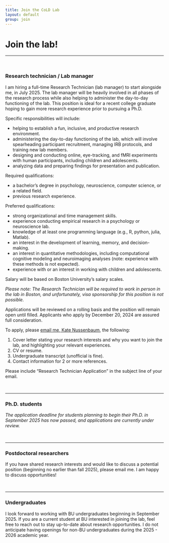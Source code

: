 ```yaml
---
title: Join the CoLD Lab
layout: default
group: join
---
```


# Join the lab!
----

<br> 

### Research technician / Lab manager 
I am hiring a full-time Research Technician (lab manager) to start alongside me, in July 2025. The lab manager will be heavily involved in all phases of the research process while also helping to administer the day-to-day functioning of the lab. This position is ideal for a recent college graduate hoping to gain more research experience prior to pursuing a Ph.D. 

Specific responsibilities will include:
* helping to establish a fun, inclusive, and productive research environment. 
* administering the day-to-day functioning of the lab, which will involve spearheading participant recruitment, managing IRB protocols, and training new lab members.
* designing and conducting online, eye-tracking, and fMRI experiments with human participants, including children and adolescents.
* analyzing data and preparing findings for presentation and publication.

Required qualifications:
* a bachelor’s degree in psychology, neuroscience, computer science, or a related field.
* previous research experience.

Preferred qualifications:
* strong organizational and time management skills.
* experience conducting empirical research in a psychology or neuroscience lab.
* knowledge of at least one programming language (e.g., R, python, julia, Matlab).
* an interest in the development of learning, memory, and decision-making.
* an interest in quantitative methodologies, including computational cognitive modeling and neuroimaging analyses (note: experience with these methods is not expected).
* experience with or an interest in working with children and adolescents.

Salary will be based on Boston University’s salary scales. 

*Please note: The Research Technician will be required to work in person in the lab in Boston, and unfortunately, visa sponsorship for this position is not possible.*

Applications will be reviewed on a rolling basis and the position will remain open until filled. Applicants who apply by December 20, 2024 are assured full consideration. 

To apply, please [email me, Kate Nussenbaum,](mailto:katenuss@gmail.com) the following: 
1.	Cover letter stating your research interests and why you want to join the lab, and highlighting your relevant experiences.
2.	CV or resume.
3.	Undergraduate transcript (unofficial is fine).
4.	Contact information for 2 or more references.

Please include “Research Technician Application” in the subject line of your email.

<br>


----
### Ph.D. students
*The application deadline for students planning to begin their Ph.D. in September 2025 has now passed, and applications are currently under review.* 

<!---
[Prospective students can apply to join the lab through the ['Brain, Behavior, and Cognition'](https://www.bu.edu/psych/academics/phd/bbc/) program in the Department of Psychological & Brain Sciences. It may also be possible for students to join the lab through the University-wide ['Graduate Program in Neuroscience'](https://www.bu.edu/neuro/academics/graduate/), though this program begins with a year of rotations. Students are allowed to apply to both programs, but doing so requires paying the application fee twice. For those who are primarily interested in my lab, I recommend applying through the BBC program in the psychology department, and emailing me after you apply to ensure I read your application. You can find more information about applying [here](https://www.bu.edu/cas/admissions/phd-mfa/apply/) and information about application fee waivers [here](https://www.bu.edu/cas/admissions/phd-mfa/apply/fee-waiver/).

I expect that entering Ph.D. students will begin their program with strong enthusiasm about conducting developmental studies and working together to build an innovative research agenda for ~5 years. Competitive applicants will likely have:
* experience working in a psychology or neuroscience research lab.
* intrinsic motivation, ambition, creativity, and persistence in tackling difficult intellectual challenges.
* a strong interest in developmental cognitive neuroscience / developmental computational cognitive science, with particular excitement about the lab’s core questions about the development of adaptive learning, memory, and exploration processes (see [research](/research) and [publications](/publications)).

In general, research in the lab will be both developmental and computational. Because of this, students will be expected to have an interest in some aspect of development and a desire to learn computational methods (e.g., developing and fitting cognitive models; analyzing neuroimaging data). However, I view the Ph.D. as the opportune time for learning. You do not need to have any specific quantitative skills and you do not need to have experience conducting developmental research to be a competitive applicant to the lab. 

Please [reach out](mailto:katenuss@gmail.com) with a description of your interests if this sounds like you! I am happy to answer any questions you have. 

*Please note: I cannot accept students through the clinical program. The lab is NOT a good fit for students whose primary interests are clinical.*]: # -->
 
<br>

----
### Postdoctoral researchers
If you have shared research interests and would like to discuss a potential position (beginning no earlier than fall 2025), please email me. I am happy to discuss opportunities!

<br>

----
### Undergraduates
I look forward to working with BU undergraduates beginning in September 2025. If you are a current student at BU interested in joining the lab, feel free to reach out to stay up-to-date about research opportunities. I do not anticipate having openings for non-BU undergraduates during the 2025 - 2026 academic year.